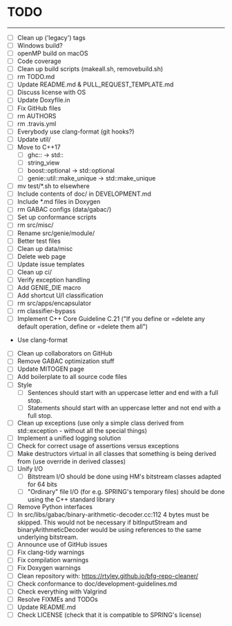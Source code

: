# TODO

---

- [ ] Clean up ('legacy') tags
- [ ] Windows build?
- [ ] openMP build on macOS
- [ ] Code coverage
- [ ] Clean up build scripts (makeall.sh, removebuild.sh)
- [ ] rm TODO.md
- [ ] Update README.md & PULL_REQUEST_TEMPLATE.md
- [ ] Discuss license with OS
- [ ] Update Doxyfile.in
- [ ] Fix GitHub files
- [ ] rm AUTHORS
- [ ] rm .travis.yml
- [ ] Everybody use clang-format (git hooks?)
- [ ] Update util/
- [ ] Move to C++17
  - [ ] ghc:: -> std::
  - [ ] string_view
  - [ ] boost::optional -> std::optional
  - [ ] genie::util::make_unique -> std::make_unique
- [ ] mv test/*.sh to elsewhere
- [ ] Include contents of doc/ in DEVELOPMENT.md
- [ ] Include *.md files in Doxygen
- [ ] rm GABAC configs (data/gabac/)
- [ ] Set up conformance scripts
- [ ] rm src/misc/
- [ ] Rename src/genie/module/
- [ ] Better test files
- [ ] Clean up data/misc
- [ ] Delete web page
- [ ] Update issue templates
- [ ] Clean up ci/
- [ ] Verify exception handling
- [ ] Add GENIE_DIE macro
- [ ] Add shortcut U/I classification
- [ ] rm src/apps/encapsulator
- [ ] rm classifier-bypass
- [ ] Implement C++ Core Guideline C.21 ("If you define or =delete any default operation, define or =delete them all")
- Use clang-format
- [ ] Clean up collaborators on GitHub
- [ ] Remove GABAC optimization stuff
- [ ] Update MITOGEN page
- [ ] Add boilerplate to all source code files
- [ ] Style
  - [ ] Sentences should start with an uppercase letter and end with a full stop.
  - [ ] Statements should start with an uppercase letter and not end with a full stop.
- [ ] Clean up exceptions (use only a simple class derived from std::exception - without all the special things)
- [ ] Implement a unified logging solution
- [ ] Check for correct usage of assertions versus exceptions
- [ ] Make destructors virtual in all classes that something is being derived from (use override in derived classes)
- [ ] Unify I/O
  - [ ] Bitstream I/O should be done using HM's bitstream classes adapted for 64 bits
  - [ ] "Ordinary" file I/O (for e.g. SPRING's temporary files) should be done using the C++ standard library
- [ ] Remove Python interfaces
- [ ] In src/libs/gabac/binary-arithmetic-decoder.cc:112 4 bytes must be skipped. This would not be necessary if bitInputStream and binaryArithmeticDecoder would be using references to the same underlying bitstream.
- [ ] Announce use of GitHub issues
- [ ] Fix clang-tidy warnings
- [ ] Fix compilation warnings
- [ ] Fix Doxygen warnings
- [ ] Clean repository with: https://rtyley.github.io/bfg-repo-cleaner/
- [ ] Check conformance to doc/development-guidelines.md
- [ ] Check everything with Valgrind
- [ ] Resolve FIXMEs and TODOs
- [ ] Update README.md
- [ ] Check LICENSE (check that it is compatible to SPRING's license)
